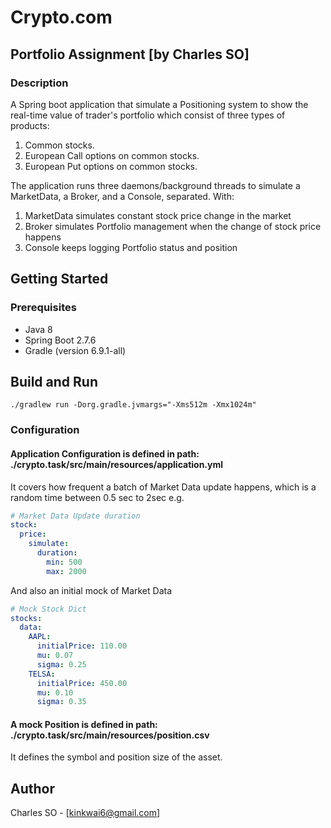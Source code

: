 # Crypto.com 
## Portfolio Assignment [by Charles SO]

### Description
A Spring boot application that simulate a Positioning system to show the real-time value of trader's portfolio which consist of three types of products:
1. Common stocks.
2. European Call options on common stocks.
3. European Put options on common stocks.

The application runs three daemons/background threads to simulate a MarketData, a Broker, and a Console, separated.
With:
1. MarketData simulates constant stock price change in the market
2. Broker simulates Portfolio management when the change of stock price happens
3. Console keeps logging Portfolio status and position

## Getting Started

### Prerequisites
- Java 8
- Spring Boot 2.7.6
- Gradle (version 6.9.1-all)

## Build and Run
```declarative
./gradlew run -Dorg.gradle.jvmargs="-Xms512m -Xmx1024m"
```

### Configuration
#### Application Configuration is defined in path: ./crypto.task/src/main/resources/application.yml

It covers how frequent a batch of Market Data update happens, which is a random time between 0.5 sec to 2sec
e.g.
```yaml
# Market Data Update duration
stock:
  price:
    simulate:
      duration:
        min: 500
        max: 2000
```

And also an initial mock of Market Data
```yaml
# Mock Stock Dict
stocks:
  data:
    AAPL:
      initialPrice: 110.00
      mu: 0.07
      sigma: 0.25
    TELSA:
      initialPrice: 450.00
      mu: 0.10
      sigma: 0.35
```
#### A mock Position is defined in path: ./crypto.task/src/main/resources/position.csv
It defines the symbol and position size of the asset.

## Author
Charles SO - [kinkwai6@gmail.com]